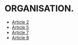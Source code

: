 # ORGANISATION.

- [Article 2](article-2.md)
- [Article 5](article-5.md)
- [Article 7](article-7.md)
- [Article 8](article-8.md)
